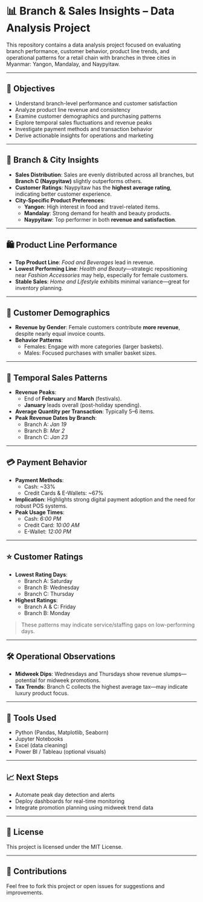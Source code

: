 # 📊 Branch & Sales Insights – Data Analysis Project

This repository contains a data analysis project focused on evaluating branch performance, customer behavior, product line trends, and operational patterns for a retail chain with branches in three cities in Myanmar: Yangon, Mandalay, and Naypyitaw.

---

## 🧠 Objectives

- Understand branch-level performance and customer satisfaction
- Analyze product line revenue and consistency
- Examine customer demographics and purchasing patterns
- Explore temporal sales fluctuations and revenue peaks
- Investigate payment methods and transaction behavior
- Derive actionable insights for operations and marketing

---

## 🏢 Branch & City Insights

- **Sales Distribution**: Sales are evenly distributed across all branches, but **Branch C (Naypyitaw)** slightly outperforms others.
- **Customer Ratings**: Naypyitaw has the **highest average rating**, indicating better customer experience.
- **City-Specific Product Preferences**:
  - **Yangon**: High interest in food and travel-related items.
  - **Mandalay**: Strong demand for health and beauty products.
  - **Naypyitaw**: Top performer in both **revenue and satisfaction**.

---

## 🛍 Product Line Performance

- **Top Product Line**: *Food and Beverages* lead in revenue.
- **Lowest Performing Line**: *Health and Beauty*—strategic repositioning near *Fashion Accessories* may help, especially for female customers.
- **Stable Sales**: *Home and Lifestyle* exhibits minimal variance—great for inventory planning.

---

## 👥 Customer Demographics

- **Revenue by Gender**: Female customers contribute **more revenue**, despite nearly equal invoice counts.
- **Behavior Patterns**:
  - Females: Engage with more categories (larger baskets).
  - Males: Focused purchases with smaller basket sizes.

---

## 📅 Temporal Sales Patterns

- **Revenue Peaks**:
  - End of **February** and **March** (festivals).
  - **January** leads overall (post-holiday spending).
- **Average Quantity per Transaction**: Typically 5–6 items.
- **Peak Revenue Dates by Branch**:
  - Branch A: *Jan 19*
  - Branch B: *Mar 2*
  - Branch C: *Jan 23*

---

## 💳 Payment Behavior

- **Payment Methods**:
  - Cash: ~33%
  - Credit Cards & E-Wallets: ~67%
- **Implication**: Highlights strong digital payment adoption and the need for robust POS systems.
- **Peak Usage Times**:
  - Cash: *6:00 PM*
  - Credit Card: *10:00 AM*
  - E-Wallet: *12:00 PM*

---

## ⭐ Customer Ratings

- **Lowest Rating Days**:
  - Branch A: Saturday
  - Branch B: Wednesday
  - Branch C: Thursday
- **Highest Ratings**:
  - Branch A & C: Friday
  - Branch B: Monday

> These patterns may indicate service/staffing gaps on low-performing days.

---

## 🛠 Operational Observations

- **Midweek Dips**: Wednesdays and Thursdays show revenue slumps—potential for midweek promotions.
- **Tax Trends**: Branch C collects the highest average tax—may indicate luxury product focus.

---

## 📌 Tools Used

- Python (Pandas, Matplotlib, Seaborn)
- Jupyter Notebooks
- Excel (data cleaning)
- Power BI / Tableau (optional visuals)

---

## 📈 Next Steps

- Automate peak day detection and alerts
- Deploy dashboards for real-time monitoring
- Integrate promotion planning using midweek trend data

---

## 📃 License

This project is licensed under the MIT License.

---

## 🤝 Contributions

Feel free to fork this project or open issues for suggestions and improvements.


